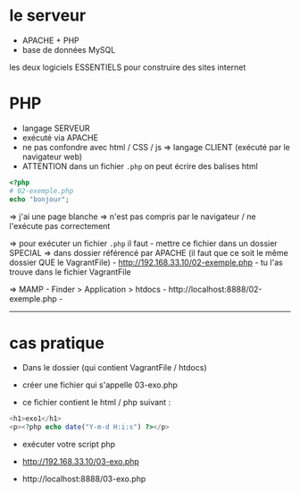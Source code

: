 # le serveur 

- APACHE + PHP 
- base de données MySQL 

les deux logiciels ESSENTIELS pour construire des sites internet 

# PHP 

- langage SERVEUR 
- exécuté via APACHE
- ne pas confondre avec html / CSS / js => langage CLIENT (exécuté par le navigateur web)
- ATTENTION dans un fichier `.php` on peut écrire des balises html 

```php
<?php 
# 02-exemple.php 
echo "bonjour";
```

=> j'ai une page blanche => n'est pas compris par le navigateur / ne l'exécute pas correctement 

=> pour exécuter un fichier `.php` il faut 
    - mettre ce fichier dans un dossier SPECIAL => dans dossier référencé par APACHE  (il faut que ce soit le même dossier QUE le VagrantFile)
    - http://192.168.33.10/02-exemple.php
    - tu l'as trouve dans le fichier VagrantFile
    
=> MAMP
    - Finder > Application > htdocs 
    - http://localhost:8888/02-exemple.php
    - 

-----

# cas pratique

- Dans le dossier (qui contient VagrantFile / htdocs)
- créer une fichier qui s'appelle 03-exo.php

- ce fichier contient le html / php suivant :

```php
<h1>exo1</h1>
<p><?php echo date("Y-m-d H:i:s") ?></p>
```

- exécuter votre script php 

- http://192.168.33.10/03-exo.php
- http://localhost:8888/03-exo.php